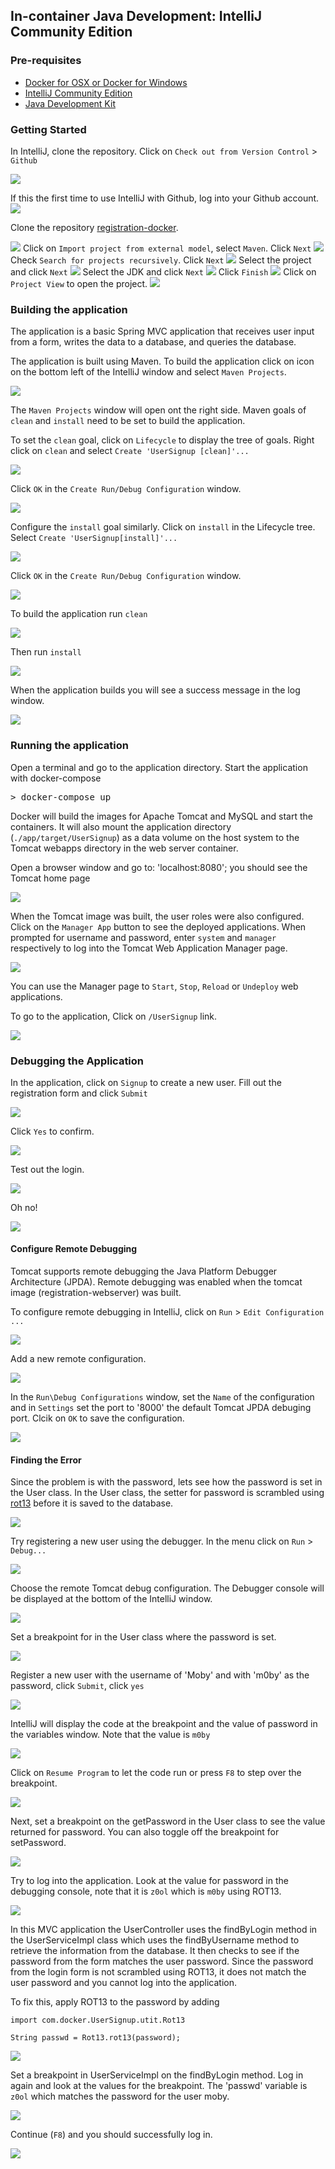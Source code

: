 ## In-container Java Development: IntelliJ Community Edition

### Pre-requisites

* [Docker for OSX or Docker for Windows](https://www.docker.com/products/docker)
* [IntelliJ Community Edition](https://www.jetbrains.com/idea/download/)
* [Java Development Kit](http://www.oracle.com/technetwork/java/javase/downloads/jdk8-downloads-2133151.html)


### Getting Started

In IntelliJ, clone the repository. Click on `Check out from Version Control` > `Github`

![](images/intelliJ_git_open_project.png)

If this the first time to use IntelliJ with Github, log into your Github account.
![](images/intelliJ_git_login.png)

Clone the repository [registration-docker](https://github.com/spara/registration-docker.git).

![](images/intelliJ_git_clone_repository.png)
Click on `Import project from external model`, select `Maven`. Click `Next`
![](images/intellij_github_import_maven.png)
Check `Search for projects recursively`. Click `Next`
![](images/intellij_github_import_maven_configure.png)
Select the project and click `Next`
![](images/intellij_github_import_maven_select.png)
Select the JDK and click `Next`
![](images/intellij_github_import_select_sdk.png)
Click `Finish`
![](images/intellij_github_import_project_finish.png)
Click on `Project View` to open the project.
![](images/intelliJ_git_open_project_gui.png)

### Building the application

The application is a basic Spring MVC application that receives user input from a form, writes the data to a database, and queries the database.

The application is built using Maven. To build the application click on icon on the bottom left of the IntelliJ window and select `Maven Projects`.

![](images/intellij_maven_setup.png)

The `Maven Projects` window will open ont the right side. Maven goals of `clean` and `install` need to be set to build the application.

To set the `clean` goal, click on `Lifecycle` to display the tree of goals. Right click on `clean` and select `Create 'UserSignup [clean]'...`

![](images/intellij_maven_goal_clean.png)

Click `OK` in the `Create Run/Debug Configuration` window.

![](images/intellij_maven_goal_clean_menu.png)

Configure the `install` goal similarly. Click on `install` in the Lifecycle tree. Select `Create 'UserSignup[install]'...`

![](images/intellij_maven_goal_install.png)

Click `OK` in the `Create Run/Debug Configuration` window.

![](images/intelligj_maven_goal_install_menu.png)

To build the application run `clean`

![](images/intellij_maven_goal_clean_run.png)

Then run `install`

![](images/intellij_maven_goal_install_run.png)

When the application builds you will see a success message in the log window.

![](images/intellij_maven_goal_install_log.png)

### Running the application

Open a terminal and go to the application directory. Start the application with docker-compose

<pre>&gt; docker-compose up </pre>

Docker will build the images for Apache Tomcat and MySQL and start the containers. It will also mount the application directory (`./app/target/UserSignup`) as a data volume on the host system to the Tomcat webapps directory in the web server container.

Open a browser window and go to:
'localhost:8080'; you should see the Tomcat home page

![](images/tomcat_home3.png)

When the Tomcat image was built, the user roles were also configured. Click on the `Manager App` button to see the deployed applications. When prompted for username and password, enter `system` and `manager` respectively to log into the Tomcat Web Application Manager page.

![](images/tomcat_web_application_manager3.png)

You can use the Manager page to `Start`, `Stop`, `Reload` or `Undeploy` web applications.

To go to the application, Click on `/UserSignup` link.

![](images/app_index_page3.png)

### Debugging the Application

In the application, click on `Signup` to create a new user. Fill out the registration form and click `Submit`

![](images/app_debug_signup2.png)

Click `Yes` to confirm.

![](images/app_debug_signup_confirm.png)

Test out the login.

![](images/app_debug_login2.png)

Oh no!

![](images/app_debug_login_fail2.png)

#### Configure Remote Debugging

Tomcat supports remote debugging the Java Platform Debugger Architecture (JPDA). Remote debugging was enabled when the tomcat image (registration-webserver) was built.

To configure remote debugging in IntelliJ, click on `Run` > `Edit Configuration ...`

![](images/intelij_debug_run_edit_configurations.png)

Add a new remote configuration.

![](images/intellij_debug_add_remote_configuration.png)

In the `Run\Debug Configurations` window, set the `Name` of the configuration and in `Settings` set the port to '8000' the default Tomcat JPDA debuging port. Clcik on `OK` to save the configuration.

![](images/intellij_debug_tomcat_remote_settings.png)

#### Finding the Error

Since the problem is with the password, lets see how the password is set in the User class. In the User class, the setter for password is scrambled using [rot13](https://en.wikipedia.org/wiki/ROT13) before it is saved to the database.

![](images/intellij_debug_User_password.png)

Try registering a new user using the debugger. In the menu click on `Run` > `Debug...`

![](images/intellij_run_debug.png)

Choose the remote Tomcat debug configuration. The Debugger console will be displayed at the bottom of the IntelliJ window.

![](images/intellij_debug_choose_remote_tomcat.png)

Set a breakpoint for in the User class where the password is set.

![](images/intellij_debug_set_breakpoint_password.png)

Register a new user with the username of 'Moby' and with 'm0by' as the password, click `Submit`, click `yes`

![](images/app_register_moby2.png)

IntelliJ will display the code at the breakpoint and the value of password in the variables window. Note that the value is `m0by`

![](images/intellij_debug_User_moby.png)

Click on `Resume Program` to let the code run or press `F8` to step over the breakpoint.

![](images/intellij_debug_resume.png)

Next, set a breakpoint on the getPassword in the User class to see the value returned for password. You can also toggle off the breakpoint for setPassword.

![](images/intellij_debug_User_getPassword.png)

Try to log into the application. Look at the value for password in the debugging console, note that it is `z0ol` which is `m0by` using ROT13.

![](images/intellij_debug_User_show_user.png)

In this MVC application the UserController uses the findByLogin method in the UserServiceImpl class which uses the findByUsername method to retrieve the information from the database. It then checks to see if the password from the form matches the user password. Since the password from the login form is not scrambled using ROT13, it does not match the user password and you cannot log into the application.

To fix this, apply ROT13 to the password by adding

```
import com.docker.UserSignup.utit.Rot13

String passwd = Rot13.rot13(password);
```
![](images/intellij_debug_UserServiceImpl_code.png)

Set a breakpoint in UserServiceImpl on the findByLogin method. Log in again and look at the values for the breakpoint. The 'passwd' variable is `z0ol` which matches the password for the user moby.

![](images/intellij_debug_UserServiceImpl_values.png)

Continue (`F8`) and you should successfully log in.

![](images/app_debug_success.png)
